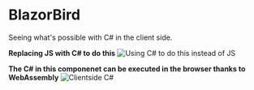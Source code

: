 # BlazorBird
Seeing what's possible with C# in the client side.


**Replacing JS with C# to do this**
![Using C# to do this instead of JS](https://i.imgur.com/zwHf49z.png)

**The C# in  this componenet can be executed in the browser thanks to WebAssembly**
![Clientside C#](https://i.imgur.com/iflD8uR.png)

